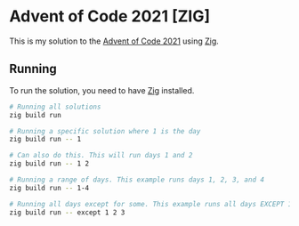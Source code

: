 # Advent of Code 2021 [ZIG]

This is my solution to the [Advent of Code 2021](https://adventofcode.com/2021) using [Zig](https://ziglang.org/).

## Running

To run the solution, you need to have [Zig](https://ziglang.org/) installed.

```bash
# Running all solutions
zig build run

# Running a specific solution where 1 is the day
zig build run -- 1

# Can also do this. This will run days 1 and 2
zig build run -- 1 2

# Running a range of days. This example runs days 1, 2, 3, and 4
zig build run -- 1-4

# Running all days except for some. This example runs all days EXCEPT 1, 2, and 3
zig build run -- except 1 2 3
```
